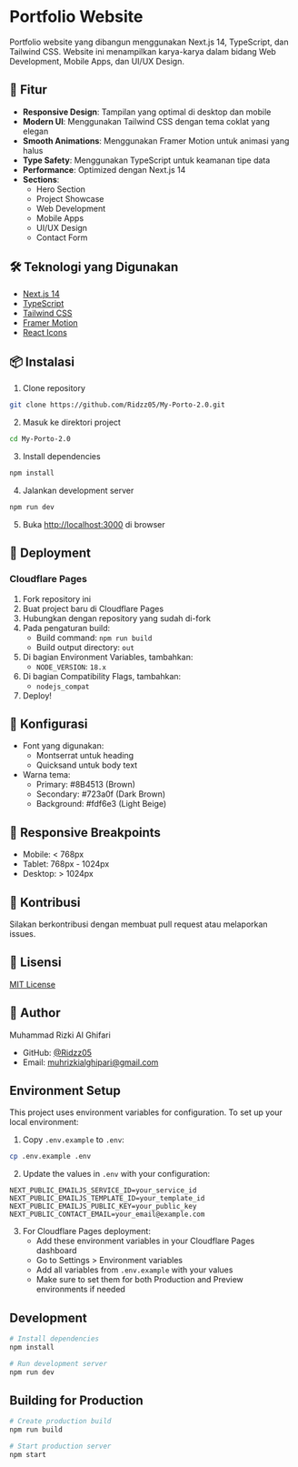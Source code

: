 # Portfolio Website

Portfolio website yang dibangun menggunakan Next.js 14, TypeScript, dan Tailwind CSS. Website ini menampilkan karya-karya dalam bidang Web Development, Mobile Apps, dan UI/UX Design.

## 🚀 Fitur

- **Responsive Design**: Tampilan yang optimal di desktop dan mobile
- **Modern UI**: Menggunakan Tailwind CSS dengan tema coklat yang elegan
- **Smooth Animations**: Menggunakan Framer Motion untuk animasi yang halus
- **Type Safety**: Menggunakan TypeScript untuk keamanan tipe data
- **Performance**: Optimized dengan Next.js 14
- **Sections**:
  - Hero Section
  - Project Showcase
  - Web Development
  - Mobile Apps
  - UI/UX Design
  - Contact Form

## 🛠️ Teknologi yang Digunakan

- [Next.js 14](https://nextjs.org/)
- [TypeScript](https://www.typescriptlang.org/)
- [Tailwind CSS](https://tailwindcss.com/)
- [Framer Motion](https://www.framer.com/motion/)
- [React Icons](https://react-icons.github.io/react-icons/)

## 📦 Instalasi

1. Clone repository
```bash
git clone https://github.com/Ridzz05/My-Porto-2.0.git
```

2. Masuk ke direktori project
```bash
cd My-Porto-2.0
```

3. Install dependencies
```bash
npm install
```

4. Jalankan development server
```bash
npm run dev
```

5. Buka [http://localhost:3000](http://localhost:3000) di browser

## 🚀 Deployment

### Cloudflare Pages

1. Fork repository ini
2. Buat project baru di Cloudflare Pages
3. Hubungkan dengan repository yang sudah di-fork
4. Pada pengaturan build:
   - Build command: `npm run build`
   - Build output directory: `out`
5. Di bagian Environment Variables, tambahkan:
   - `NODE_VERSION`: `18.x`
6. Di bagian Compatibility Flags, tambahkan:
   - `nodejs_compat`
7. Deploy!

## 🔧 Konfigurasi

- Font yang digunakan:
  - Montserrat untuk heading
  - Quicksand untuk body text
- Warna tema: 
  - Primary: #8B4513 (Brown)
  - Secondary: #723a0f (Dark Brown)
  - Background: #fdf6e3 (Light Beige)

## 📱 Responsive Breakpoints

- Mobile: < 768px
- Tablet: 768px - 1024px
- Desktop: > 1024px

## 🤝 Kontribusi

Silakan berkontribusi dengan membuat pull request atau melaporkan issues.

## 📄 Lisensi

[MIT License](LICENSE)

## 👤 Author

Muhammad Rizki Al Ghifari
- GitHub: [@Ridzz05](https://github.com/Ridzz05)
- Email: muhrizkialghipari@gmail.com

## Environment Setup

This project uses environment variables for configuration. To set up your local environment:

1. Copy `.env.example` to `.env`:
```bash
cp .env.example .env
```

2. Update the values in `.env` with your configuration:
```env
NEXT_PUBLIC_EMAILJS_SERVICE_ID=your_service_id
NEXT_PUBLIC_EMAILJS_TEMPLATE_ID=your_template_id
NEXT_PUBLIC_EMAILJS_PUBLIC_KEY=your_public_key
NEXT_PUBLIC_CONTACT_EMAIL=your_email@example.com
```

3. For Cloudflare Pages deployment:
   - Add these environment variables in your Cloudflare Pages dashboard
   - Go to Settings > Environment variables
   - Add all variables from `.env.example` with your values
   - Make sure to set them for both Production and Preview environments if needed

## Development

```bash
# Install dependencies
npm install

# Run development server
npm run dev
```

## Building for Production

```bash
# Create production build
npm run build

# Start production server
npm start
```
